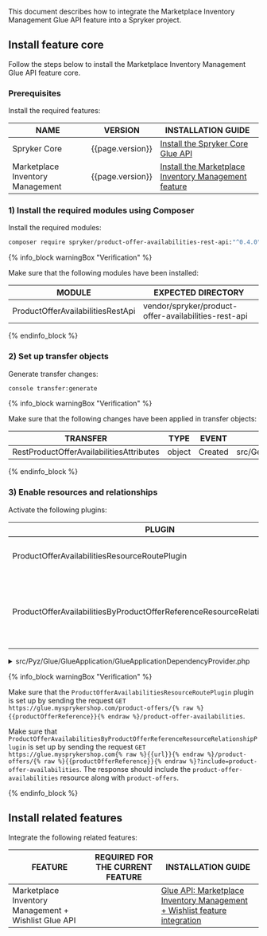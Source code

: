 This document describes how to integrate the Marketplace Inventory Management Glue API feature into a Spryker project.

## Install feature core

Follow the steps below to install the Marketplace Inventory Management Glue API feature core.

### Prerequisites

Install the required features:

| NAME | VERSION | INSTALLATION GUIDE |
|-|-|-|
| Spryker Core | {{page.version}} | [Install the Spryker Core Glue API](/docs/pbc/all/miscellaneous/{{page.version}}/install-and-upgrade/install-glue-api/install-the-spryker-core-glue-api.html)  |
| Marketplace Inventory Management | {{page.version}} | [Install the Marketplace Inventory Management feature](/docs/pbc/all/warehouse-management-system/{{page.version}}/marketplace/install-features/install-the-marketplace-inventory-management-feature.html)  |

### 1) Install the required modules using Composer

Install the required modules:

```bash
composer require spryker/product-offer-availabilities-rest-api:"^0.4.0" --update-with-dependencies
```

{% info_block warningBox "Verification" %}

Make sure that the following modules have been installed:

| MODULE | EXPECTED DIRECTORY |
|-|-|
| ProductOfferAvailabilitiesRestApi | vendor/spryker/product-offer-availabilities-rest-api |

{% endinfo_block %}

### 2) Set up transfer objects

Generate transfer changes:

```bash
console transfer:generate
```

{% info_block warningBox "Verification" %}

Make sure that the following changes have been applied in transfer objects:

| TRANSFER | TYPE | EVENT | PATH |
|-|-|-|-|
| RestProductOfferAvailabilitiesAttributes | object | Created | src/Generated/Shared/Transfer/RestProductOfferAvailabilitiesAttributesTransfer |

{% endinfo_block %}

### 3) Enable resources and relationships

Activate the following plugins:

| PLUGIN | SPECIFICATION | PREREQUISITES | NAMESPACE |
|-|-|-|-|
| ProductOfferAvailabilitiesResourceRoutePlugin | Registers the `product-offer-availabilities` resource. |  | Spryker\Glue\ProductOfferAvailabilitiesRestApi\Plugin\GlueApplication |
| ProductOfferAvailabilitiesByProductOfferReferenceResourceRelationshipPlugin | Adds the product-offer-availabilities resource as a relationship of the product-offers resource. |  | Spryker\Glue\ProductOfferAvailabilitiesRestApi\Plugin\GlueApplication |

<details><summary markdown='span'>src/Pyz/Glue/GlueApplication/GlueApplicationDependencyProvider.php</summary>

```php
<?php

namespace Pyz\Glue\GlueApplication;

use Spryker\Glue\GlueApplication\GlueApplicationDependencyProvider as SprykerGlueApplicationDependencyProvider;
use Spryker\Glue\GlueApplicationExtension\Dependency\Plugin\ResourceRelationshipCollectionInterface;
use Spryker\Glue\MerchantProductOffersRestApi\MerchantProductOffersRestApiConfig;
use Spryker\Glue\ProductOfferAvailabilitiesRestApi\Plugin\GlueApplication\ProductOfferAvailabilitiesByProductOfferReferenceResourceRelationshipPlugin;
use Spryker\Glue\ProductOfferAvailabilitiesRestApi\Plugin\GlueApplication\ProductOfferAvailabilitiesResourceRoutePlugin;

class GlueApplicationDependencyProvider extends SprykerGlueApplicationDependencyProvider
{
    /**
     * @return array<\Spryker\Glue\GlueApplicationExtension\Dependency\Plugin\ResourceRoutePluginInterface>
     */
    protected function getResourceRoutePlugins(): array
    {
        return [
            new ProductOfferAvailabilitiesResourceRoutePlugin(),
        ];
    }

    /**
     * @param \Spryker\Glue\GlueApplicationExtension\Dependency\Plugin\ResourceRelationshipCollectionInterface $resourceRelationshipCollection
     *
     * @return \Spryker\Glue\GlueApplicationExtension\Dependency\Plugin\ResourceRelationshipCollectionInterface
     */
    protected function getResourceRelationshipPlugins(
        ResourceRelationshipCollectionInterface $resourceRelationshipCollection
    ): ResourceRelationshipCollectionInterface {
        $resourceRelationshipCollection->addRelationship(
            MerchantProductOffersRestApiConfig::RESOURCE_PRODUCT_OFFERS,
            new ProductOfferAvailabilitiesByProductOfferReferenceResourceRelationshipPlugin()
        );

        return $resourceRelationshipCollection;
    }
}
```

</details>

{% info_block warningBox "Verification" %}

Make sure that the `ProductOfferAvailabilitiesResourceRoutePlugin` plugin is set up by sending the request `GET https://glue.mysprykershop.com/product-offers/{% raw %}{{productOfferReference}}{% endraw %}/product-offer-availabilities`.

Make sure that `ProductOfferAvailabilitiesByProductOfferReferenceResourceRelationshipPlugin` is set up by sending the request `GET https://glue.mysprykershop.com{% raw %}{{url}}{% endraw %}/product-offers/{% raw %}{{productOfferReference}}{% endraw %}?include=product-offer-availabilities`. The response should include the `product-offer-availabilities` resource along with `product-offers`.

{% endinfo_block %}


## Install related features

Integrate the following related features:

| FEATURE | REQUIRED FOR THE CURRENT FEATURE | INSTALLATION GUIDE |
|---|---|---|
| Marketplace Inventory Management + Wishlist Glue API |  |  [Glue API: Marketplace Inventory Management + Wishlist feature integration ](/docs/pbc/all/warehouse-management-system/{{page.version}}/marketplace/install-glue-api/install-the-marketplace-inventory-management-wishlist-glue-api.html) |
